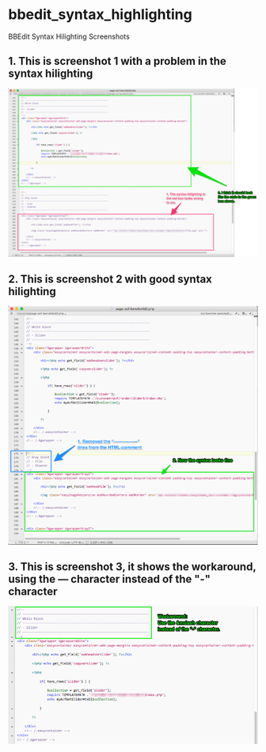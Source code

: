 # bbedit_syntax_highlighting
BBEdit Syntax Hilighting Screenshots

## 1. This is screenshot 1 with a problem in the syntax hilighting
![screenshot 1](https://github.com/uschmelzer/bbedit_syntax_highlighting/blob/master/screenshot1b.png)



## 2. This is screenshot 2 with good syntax hilighting
![screenshot 2](https://github.com/uschmelzer/bbedit_syntax_highlighting/blob/master/screenshot2b.png)


## 3. This is screenshot 3, it shows the workaround, using the &mdash; character instead of the "-" character
![screenshot 3](https://github.com/uschmelzer/bbedit_syntax_highlighting/blob/master/screenshot3.png)
